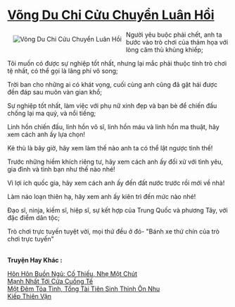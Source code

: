 <a href="https://truyenwiki.net/vong-du-chi-cuu-chuyen-luan-hoi.35531/" title="Võng Du Chi Cửu Chuyển Luân Hồi"><h1>Võng Du Chi Cửu Chuyển Luân Hồi</h1></a><div style="display:table"><img align="right" style="float: left; padding: 10px;" src="https://truyenwiki.net/a/img/str/src/35531.jpg" alt="Võng Du Chi Cửu Chuyển Luân Hồi">Người yêu buộc phải chết, anh ta bước vào trò chơi của thảm họa với lòng căm thù khủng khiếp;<p></p> Tôi muốn có được sự nghiệp tốt nhất, nhưng lại mắc phải thuộc tính trò chơi tệ nhất, có thể gọi là lãng phí vô song;<p></p> Trời ban cho những ai có khát vọng, cuối cùng anh cũng đã gặt hái được đền đáp sau muôn vàn gian khổ;<p></p> Sự nghiệp tốt nhất, làm việc với phụ nữ xinh đẹp và bạn bè để chiến đấu chống lại ma quỷ, và nổi tiếng;<p></p> Linh hồn chiến đấu, linh hồn võ sĩ, linh hồn máu và linh hồn ma thuật, hãy xem cách anh ấy lựa chọn!<p></p> Kẻ thù là bây giờ, hãy xem làm thế nào anh ta có thể lật ngược tình thế!<p></p> Trước những hiềm khích riêng tư, hãy xem cách anh ấy đối xử với tình yêu, gia đình và tình bạn như thế nào nhé!<p></p> Vì lợi ích quốc gia, hãy xem cách anh ấy đến đất nước trước rồi mới về nhà!<p></p> Làm náo loạn thiên hạ, hãy xem anh ấy kiên trì đến mức nào nhé!<p></p> Đạo sĩ, ninja, kiếm sĩ, hiệp sĩ, sự kết hợp của Trung Quốc và phương Tây, với đặc điểm dân tộc;<p></p> Trò chơi trực tuyến tuyệt vời, mọi thứ đều ở đó- "Bánh xe thứ chín của trò chơi trực tuyến"</div><p><br><b>Truyện Hay Khác :</b></p><a href="https://truyenwiki.net/hon-hon-buon-ngu-co-thieu-nhe-mot-chut.35068/" alt="Hôn Hôn Buồn Ngủ: Cố Thiếu, Nhẹ Một Chút">Hôn Hôn Buồn Ngủ: Cố Thiếu, Nhẹ Một Chút</a><br/><a href="https://github.com/nownovels/wikidich/tree/master/truyenhay/35182" alt="Mạnh Nhất Tới Cửa Cuồng Tế">Mạnh Nhất Tới Cửa Cuồng Tế</a><br/><a href="https://github.com/nownovels/wikidich/tree/master/truyenhay/36602" alt="Một Đêm Tỏa Tình, Tổng Tài Tiên Sinh Thỉnh Ôn Nhu">Một Đêm Tỏa Tình, Tổng Tài Tiên Sinh Thỉnh Ôn Nhu</a><br/><a href="https://github.com/nownovels/wikidich/tree/master/truyenhay/35111" alt="Kiếp Thiên Vận">Kiếp Thiên Vận</a><br/>